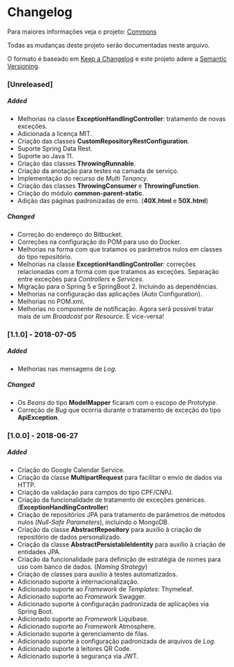 # Changelog

Para maiores informações veja o projeto: [Commons](common/README.md)

Todas as mudanças deste projeto serão documentadas neste arquivo.

O formato é baseado em [Keep a Changelog](http://keepachangelog.com/en/1.0.0/)
e este projeto adere a [Semantic Versioning](http://semver.org/spec/v2.0.0.html).

### [Unreleased]

##### Added
- Melhorias na classe **ExceptionHandlingController**: tratamento de novas exceções.
- Adicionada a licença MIT.
- Criação das classes **CustomRepositoryRestConfiguration**.
- Suporte Spring Data Rest.
- Suporte ao Java 11.
- Criação das classes **ThrowingRunnable**.
- Criação da anotação para testes na camada de serviço.
- Implementação do recurso de _Multi Tenancy_.
- Criação das classes **ThrowingConsumer** e **ThrowingFunction**.
- Criação do módulo **common-parent-static**.
- Adição das páginas padronizadas de erro. (**40X.html** e **50X.html**)

##### Changed
- Correção do endereço do Bitbucket.
- Correções na configuração do POM para uso do Docker.
- Melhorias na forma com que tratamos os parâmetros nulos em classes do tipo repositório.
- Melhorias na classe **ExceptionHandlingController**: correções relacionadas com a forma com que tratamos as exceções. Separação entre exceções para _Controllers_ e _Services_.
- Migração para o Spring 5 e SpringBoot 2. Incluindo as dependências.
- Melhorias na configuração das aplicações (Auto Configuration).
- Melhorias no POM.xml.
- Melhorias no componente de notificação. Agora será possível tratar mais de um _Broadcast_ por _Resource_. E vice-versa!

### [1.1.0] - 2018-07-05

##### Added
- Melhorias nas mensagens de _Log_.

##### Changed
- Os _Beans_ do tipo **ModelMapper** ficaram com o escopo de _Prototype_.
- Correção de _Bug_ que ocorria durante o tratamento de exceção do tipo **ApiException**.

### [1.0.0] - 2018-06-27

##### Added
- Criação do Google Calendar Service.
- Criação da classe **MultipartRequest** para facilitar o envio de dados via HTTP.
- Criação da validação para campos do tipo CPF/CNPJ.
- Criação da funcionalidade de tratamento de exceções genéricas. (**ExceptionHandlingController**)
- Criação de repositórios JPA para tratamento de parâmetros de métodos nulos (_Null-Safe Parameters_), incluindo o MongoDB.
- Criação da classe **AbstractRepository** para auxílio à criação de repositório de dados personalizado.
- Criação da classe **AbstractPersistableIdentity** para auxílio à criação de entidades JPA.
- Criação da funcionalidade para definição de estratégia de nomes para uso com banco de dados. (_Naming Strategy_)
- Criação de classes para auxílio à testes automatizados.
- Adicionado suporte à internacionalização.
- Adicionado suporte ao _Framework_ de _Templates_: Thymeleaf.
- Adicionado suporte ao _Framework_ Swagger.
- Adicionado suporte à configuração padronizada de aplicações via Spring Boot.
- Adicionado suporte ao _Framework_ Liquibase.
- Adicionado suporte ao _Framework_ Atmosphere.
- Adicionado suporte à gerenciamento de filas.
- Adicionado suporte à configuração padronizada de arquivos de _Log_.
- Adicionado suporte à leitores QR Code.
- Adicionado suporte à segurança via JWT.